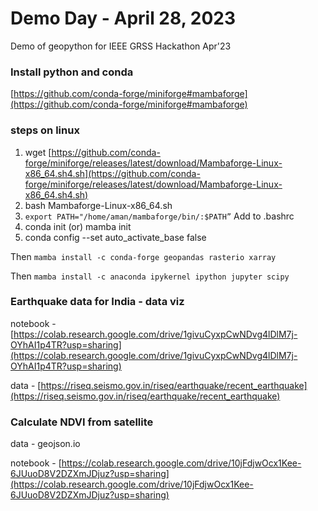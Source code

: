 # Demo Day - April 28, 2023
Demo of geopython for IEEE GRSS Hackathon Apr'23

### Install python and conda

[https://github.com/conda-forge/miniforge#mambaforge](https://github.com/conda-forge/miniforge#mambaforge)

### steps on linux

1. wget [https://github.com/conda-forge/miniforge/releases/latest/download/Mambaforge-Linux-x86_64.sh4.sh](https://github.com/conda-forge/miniforge/releases/latest/download/Mambaforge-Linux-x86_64.sh4.sh)
2. bash Mambaforge-Linux-x86_64.sh
3. `export PATH="/home/aman/mambaforge/bin/:$PATH”` Add to .bashrc
4. conda init (or) mamba init
5. conda config --set auto_activate_base false

Then `mamba install -c conda-forge geopandas rasterio xarray`

Then `mamba install -c anaconda ipykernel ipython jupyter scipy`


### Earthquake data for India - data viz

notebook - [https://colab.research.google.com/drive/1givuCyxpCwNDvg4lDlM7j-OYhAI1p4TR?usp=sharing](https://colab.research.google.com/drive/1givuCyxpCwNDvg4lDlM7j-OYhAI1p4TR?usp=sharing)

data - [https://riseq.seismo.gov.in/riseq/earthquake/recent_earthquake](https://riseq.seismo.gov.in/riseq/earthquake/recent_earthquake)

### Calculate NDVI from satellite

data - geojson.io

notebook - [https://colab.research.google.com/drive/10jFdjwOcx1Kee-6JUuoD8V2DZXmJDjuz?usp=sharing](https://colab.research.google.com/drive/10jFdjwOcx1Kee-6JUuoD8V2DZXmJDjuz?usp=sharing)